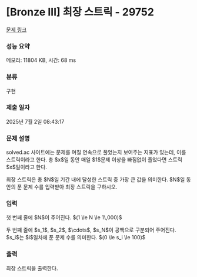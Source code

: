 # [Bronze III] 최장 스트릭 - 29752 

[문제 링크](https://www.acmicpc.net/problem/29752) 

### 성능 요약

메모리: 11804 KB, 시간: 68 ms

### 분류

구현

### 제출 일자

2025년 7월 2일 08:43:17

### 문제 설명

<p>solved.ac 사이트에는 문제를 며칠 연속으로 풀었는지 보여주는 지표가 있는데, 이를 스트릭이라고 한다. 총 $x$일 동안 매일 $1$문제 이상을 빠짐없이 풀었다면 스트릭 $x$일이라고 한다.</p>

<p>최장 스트릭은 총 $N$일 기간 내에 달성한 스트릭 중 가장 큰 값을 의미한다. $N$일 동안의 푼 문제 수를 입력받아 최장 스트릭을 구하시오.</p>

### 입력 

 <p>첫 번째 줄에 $N$이 주어진다. $(1 \le N \le 1\,000)$</p>

<p>두 번째 줄에 $s_1$, $s_2$, $\cdots$, $s_N$이 공백으로 구분되어 주어진다. $s_i$는 $i$일차에 푼 문제 수를 의미한다. $(0 \le s_i \le 100)$</p>

### 출력 

 <p>최장 스트릭을 출력한다.</p>

